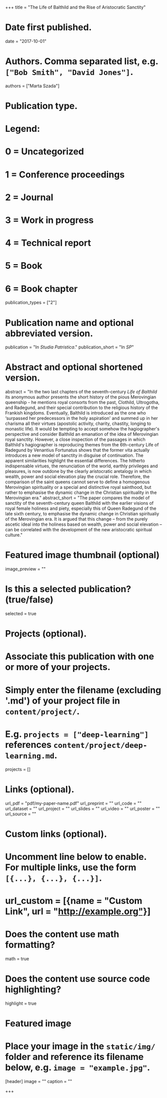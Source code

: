 +++
title = "The Life of Balthild and the Rise of Aristocratic Sanctity"

# Date first published.
date = "2017-10-01"

# Authors. Comma separated list, e.g. `["Bob Smith", "David Jones"]`.
authors = ["Marta Szada"]

# Publication type.
# Legend:
# 0 = Uncategorized
# 1 = Conference proceedings
# 2 = Journal
# 3 = Work in progress
# 4 = Technical report
# 5 = Book
# 6 = Book chapter
publication_types = ["2"]

# Publication name and optional abbreviated version.
publication = "In *Studia Patristica*."
publication_short = "In *SP*"

# Abstract and optional shortened version.
abstract = "In the two last chapters of the seventh-century _Life of Balthild_ its anonymous author presents the short history of the pious Merovingian queenship - he mentions royal consorts from the past, Clothild, Ultrogotha, and Radegund, and their special contribution to the religious history of the Frankish kingdoms. Eventually, Balthild is introduced as the one who ‘surpassed her predecessors in the holy aspiration' and summed up in her charisma all their virtues (apostolic activity, charity, chastity, longing to monastic life). It would be tempting to accept somehow the hagiographer's perspective and consider Balthild an emanation of the idea of Merovingian royal sanctity. However, a close inspection of the passages in which Balthild's hagiographer is reproducing themes from the 6th-century Life of Radegund by Venantius Fortunatus shows that the former vita actually introduces a new model of sanctity in disguise of continuation. The apparent similarities highlight the essential differences. The hitherto indispensable virtues, the renunciation of the world, earthly privileges and pleasures, is now outdone by the clearly aristocratic aretalogy in which wealth, power and social elevation play the crucial role. Therefore, the comparison of the saint queens cannot serve to define a homogenous Merovingian spirituality or a special and distinctive royal sainthood, but rather to emphasise the dynamic change in the Christian spirituality in the Merovingian era."
abstract_short = "The paper compares the model of sanctity of the seventh-century queen Balthild with the earlier visions of royal female holiness and piety, especially this of Queen Radegund of the late sixth century, to emphasise the dynamic change in Christian spiritualiy of the Merovingian era. It is argued that this change – from the purely ascetic ideal into the holiness based on wealth, power and social elevation – can be correlated with the development of the new aristocratic spiritual culture."

# Featured image thumbnail (optional)
image_preview = ""

# Is this a selected publication? (true/false)
selected = true

# Projects (optional).
#   Associate this publication with one or more of your projects.
#   Simply enter the filename (excluding '.md') of your project file in `content/project/`.
#   E.g. `projects = ["deep-learning"]` references `content/project/deep-learning.md`.
projects = []

# Links (optional).
url_pdf = "pdf/my-paper-name.pdf"
url_preprint = ""
url_code = ""
url_dataset = ""
url_project = ""
url_slides = ""
url_video = ""
url_poster = ""
url_source = ""

# Custom links (optional).
#   Uncomment line below to enable. For multiple links, use the form `[{...}, {...}, {...}]`.
# url_custom = [{name = "Custom Link", url = "http://example.org"}]

# Does the content use math formatting?
math = true

# Does the content use source code highlighting?
highlight = true

# Featured image
# Place your image in the `static/img/` folder and reference its filename below, e.g. `image = "example.jpg"`.
[header]
image = ""
caption = ""

+++

